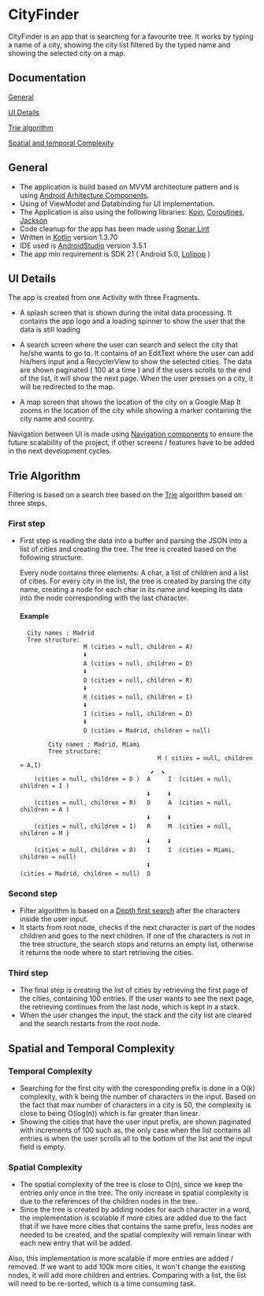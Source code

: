 # CityFinder

CityFinder is an app that is searching for a favourite tree. It works by typing a name of a city, showing the city list filtered by the typed name
and showing the selected city on a map.

## Documentation

[General](#general)

[UI Details](#ui-details)

[Trie algorithm](#trie-algorithm)

[Spatial and temporal Complexity](#spatial-and-temporal-complexity)


## General

 - The application is build based on MVVM architecture pattern and is using [Android Arhitecture Components](https://developer.android.com/topic/libraries/architecture).
 - Using of ViewModel and Databinding for UI implementation.
 - The Application is also using the following libraries: [Koin](https://insert-koin.io/), [Coroutines](https://kotlinlang.org/docs/reference/coroutines-overview.html), [Jackson](https://github.com/FasterXML/jackson)
 - Code cleanup for the app has been made using [Sonar Lint](https://www.sonarlint.org/)
 - Written in [Kotlin](https://kotlinlang.org/) version 1.3.70
 - IDE used is [AndroidStudio](https://developer.android.com/studio) version 3.5.1
 - The app min requirement is SDK 21 ( Android 5.0, [Lolipop](https://developer.android.com/about/versions/lollipop) )

## UI Details

The app is created from one Activity with three Fragments. 
  - A splash screen that is shown during the inital data processing.
        It contains the app logo and a loading spinner to show the user that the data is still loading
        
  - A search screen where the user can search and select the city that he/she wants to go to.
        It contains of an EditText where the user can add his/hers input and a RecyclerView to show the selected cities.
        The data are shown paginated ( 100 at a time ) and if the users scrolls to the end of the list, it will show the next page.
        When the user presses on a city, it will be redirected to the map.
        
  - A map screen that shows the location of the city on a Google Map
        It zooms in the location of the city while showing a marker containing the city name and country.
        
  
Navigation between UI is made using [Navigation components](https://developer.android.com/guide/navigation) to ensure the future
  scalability of the project, if other screens / features have to be added in the next development cycles. 
 

## Trie Algorithm

Filtering is based on a search tree based on the [Trie](https://en.wikipedia.org/wiki/Trie) algorithm based on three steps.

### First step
  - First step is reading the data into a buffer and parsing the JSON into a list of cities and creating the tree. 
    The tree is created based on the following structure:
    
      Every node contains three elements: A char, a list of children and a list of cities. For every city in the list, the tree is created by parsing the city name, creating a node for each char in its name and keeping its data into the node corresponding with the last character.
      
       #### Example 
          City names : Madrid
          Tree structure: 
                          M (cities = null, children = A)
                          🠫
                          A (cities = null, children = D)
                          🠫
                          D (cities = null, children = R)
                          🠫
                          R (cities = null, children = I)
                          🠫
                          I (cities = null, children = D)
                          🠫
                          D (cities = Madrid, children = null)
                          
                City names : Madrid, Miami
                Tree structure: 
                                               M ( cities = null, children = A,I)
                                             ⬋  ⬊
            (cities = null, children = D )  A     I  (cities = null, children = I )
                                            🠫     🠫
            (cities = null, children = R)   D     A  (cities = null, children = A )
                                            🠫     🠫
            (cities = null, children = I)   R     M  (cities = null, children = M )
                                            🠫     🠫
            (cities = null, children = D)   I     I  (cities = Miami, children = null)
                                            🠫
        (cities = Madrid, children = null)  D 


   ### Second step
   - Filter algorithm is based on a [Depth first search](https://en.wikipedia.org/wiki/Depth-first_search) after the characters inside the user input. 
   - It starts from root node, checks if the next character is part of the nodes children and goes to the next children. If one of the characters is not in the tree structure, the search stops and returns an empty list, otherwise it returns the node where to start retrieving the cities.
   
   ### Third step
   - The final step is creating the list of cities by retrieving the first page of the cities, containing 100 entries. If the user wants to see the next page, the retrieving continues from the last node, which is kept in a stack. 
   - When the user changes the input, the stack and the city list are cleared and the search restarts from the root node.

## Spatial and Temporal Complexity 
  
  ### Temporal Complexity
  
  - Searching for the first city with the coresponding prefix is done in a O(k) complexity, with k being the number of characters in the input. Based on the fact that max number of characters in a city is 50, the complexity is close to being O(log(n)) which is far greater than linear.
  - Showing the cities that have the user input prefix, are shown paginated with increments of 100 such as, the only case when the list contains all entries is when the user scrolls all to the bottom of the list and the input field is empty.
  
  
  ### Spatial Complexity
  
  - The spatial complexity of the tree is close to O(n), since we keep the entries only once in the tree. The only increase in spatial complexity is due to the references of the children nodes in the tree. 
  - Since the tree is created by adding nodes for each character in a word, the implementation is scalable if more cities are added due to the fact that if we have more cities that contains the same prefix, less nodes are needed to be created, and the spatial complexity will remain linear with each new entry that will be added. 
  
  Also, this implementation is more scalable if more entries are added / removed. If we want to add 100k more cities, it won't change the existing nodes, it will add more children and entries. Comparing with a list, the list will need to be re-sorted, which is a time consuming task. 
